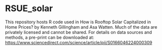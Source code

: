 # RSUE_solar

This repository hosts R code used in How is Rooftop Solar Capitalized in Home Prices? by Kenneth Gillingham and Asa Watten. Much of the data are privately licensed and cannot be shared. For details on data sources and methods, a pre-print can be downloaded at: https://www.sciencedirect.com/science/article/pii/S0166046224000309
